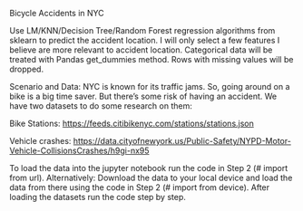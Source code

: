 Bicycle Accidents in NYC

Use LM/KNN/Decision Tree/Random Forest regression algorithms from sklearn to predict the accident location. I will only select a few features I believe are more relevant to accident location. Categorical data will be treated with Pandas get_dummies method. Rows with missing values will be dropped.

Scenario and Data: NYC is known for its traffic jams. So, going around on a bike is a big time saver. But there’s some risk of having an accident. We have two datasets to do some research on them:

Bike Stations: https://feeds.citibikenyc.com/stations/stations.json

Vehicle crashes: https://data.cityofnewyork.us/Public-Safety/NYPD-Motor-Vehicle-CollisionsCrashes/h9gi-nx95

To load the data into the jupyter notebook run the code in Step 2 (# import from url). Alternatively: Download the data to your local device and load the data from there using the code in Step 2 (# import from device).
After loading the datasets run the code step by step.
